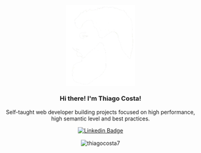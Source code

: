 <div align="center">
  <a href="https://github.com/thiagocosta7">
    <img align="center" src="https://raw.githubusercontent.com/thiagocosta7/thiagocosta7/main/me.png" width="180">
  </a>

  <h3 align="center">Hi there! I'm Thiago Costa!</h3>

  <p align="center">
    Self-taught web developer building projects focused on high performance, high semantic level and best practices.
  </p>

  [![Linkedin Badge](https://img.shields.io/badge/-thiagocosta7-blue?style=flat-square&logo=Linkedin&logoColor=white&link=https://www.linkedin.com/in/sriharikapu/)](https://www.linkedin.com/in/thiagocosta7/)

  <img align="center" src="https://github-readme-stats.vercel.app/api/top-langs?username=thiagocosta7&show_icons=true&locale=en&layout=compact&theme=transparent" alt="thiagocosta7" />
</div>
